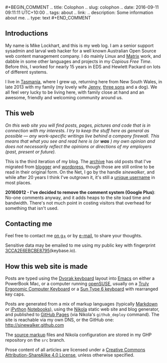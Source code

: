 #+BEGIN_COMMENT
.. title: Colophon
.. slug: colophon
.. date: 2016-09-11 09:11:11 UTC+10:00
.. tags: about
.. link:
.. description: Some information about me.
.. type: text
#+END_COMMENT

Introductions
----

My name is Mike Lockhart, and this is my web log. I am a senior support sysadmin
and larval web hacker for a well known Australian Open Source web content
management company. I do mainly Linux and
[Matrix](http://www.squiz.net/au/platform/matrix) work, and dabble in some other
languages and projects in my *Copious Free Time*. Before this, I worked for
nearly 15 years in EDS and Hewlett Packard on lots of different systems.


I live in [Tasmania](http://discovertasmania.com.au), where I grew up, returning
here from New South Wales, in late 2013 with my family (my lovely wife
[Jenny](http://www.pinterest.com/jen2779/), [three sons](http://xkcd.com/946)
and a dog). We all feel very lucky to be living here, with family close at hand
and an awesome, friendly and welcoming community around us.

This web
----

*On this web site you will find posts, pages, pictures and code that is in*
*connection with my interests. I try to keep the stuff here as general*
*as possible &mdash; any work-specific writings live behind a company*
*firewall. This means that what you see and read here is (or* ***was*** *) my*
*own opinion and does not necessarily reflect the opinions or directions*
*of my employers (past, present or future).*


This is the third iteration of my blog. The [archive](/archive/archive.html) has
old posts that I've migrated from [blogger](http://sinewalker.blogspot.com.au/)
and [wordpress](https://sinewalker.wordpress.com/), though those are still
online to be read in their original form. On the Net, I go by the handle
*sinewalker*, and while after 20 years I think I've outgrown it, it's still a
[unique username](https://duckduckgo.com/?q=sinewalker) in most places.

**20160912 - I've decided to remove the comment system (Google Plus)**: No-one
comments anyway, and it adds heaps to the site load time and bandwidth. There's
not much point in costing visitors that overhead for something that isn't used.

Contacting me
----

Feel free to contact me [on g+](https://plus.google.com/+MichaelLockhart) or by
[e-mail](mailto:sinewalker@gmail.com), to share your thoughts.

Sensitive data may be emailed to me using my public key with fingerprint
[3CCA2E6EBCBE8795](https://keybase.io/sinewalker/key.asc)(keybase.io).

How this web site is made
----

Posts are typed using the
[Dvorak keyboard](http://milosophical.me/tags/dvorak.html) layout into
[Emacs](http://spacemacs.org/) on either a PowerBook Mac, or a computer running
[openSUSE](http://www.opensuse.org), usually on a
[Truly Ergonomic Computer Keyboard](https://www.trulyergonomic.com/store/truly-ergonomic-mechanical-ergonomic-keyboard)
or a [Sun Type 6 keyboard](https://deskthority.net/wiki/Sun_Type_6) with
rearranged key caps.

Posts are generated from a mix of markup languages (typically
[Markdown](http://daringfireball.net/projects/markdown/) or
[iPython](http://ipython.org/) [Notebooks](http://ipython.org/notebook.html)),
using the [Nikola](http://getnikola.com) static web site and blog generator, and
published to [GitHub Pages](https://pages.github.com/) (via Nikola's
`github_deploy` command). The site is reachable via my own DNS, or the GitHub
one: http://sinewalker.github.com

The [source markup](https://github.com/sinewalker/sinewalker.github.io/tree/src)
files and Nikola configuration are stored in my GHP repository on the `src` branch.

Prose content of all articles are licensed under a
[Creative Commons Attribution-ShareAlike 4.0 License](http://creativecommons.org/licenses/by-nc-sa/4.0/),
unless otherwise specified.
